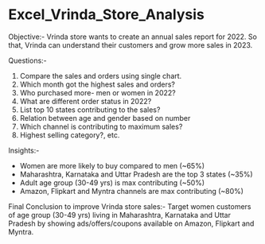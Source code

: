 # Excel_Vrinda_Store_Analysis

Objective:-
Vrinda store wants to create an annual sales report for 2022. So that, Vrinda can understand their customers and grow more sales in 2023.

Questions:-
1) Compare the sales and orders using single chart.
2) Which month got the highest sales and orders?
3) Who purchased more- men or women in 2022?
4) What are different order status in 2022?
5) List top 10 states contributing to the sales?
6) Relation between age and gender based on number
7) Which channel is contributing to maximum sales?
8) Highest selling category?, etc.

Insights:-
- Women are more likely to buy compared to men (~65%)
- Maharashtra, Karnataka and Uttar Pradesh are the top 3 states (~35%)
- Adult age group (30-49 yrs) is max contributing (~50%)
- Amazon, Flipkart and Myntra channels are max contributing (~80%)

Final Conclusion to improve Vrinda store sales:-
Target women customers of age group (30-49 yrs) living in Maharashtra, Karnataka and Uttar Pradesh by showing ads/offers/coupons available on Amazon, Flipkart and Myntra.

